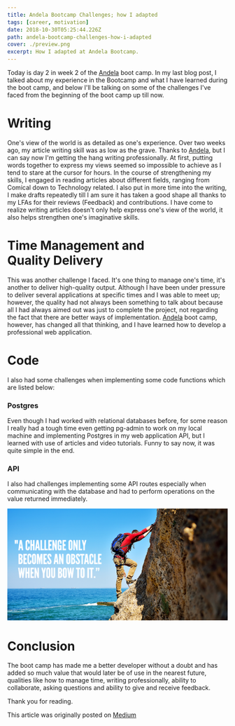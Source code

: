 ```yaml
---
title: Andela Bootcamp Challenges; how I adapted
tags: [career, motivation]
date: 2018-10-30T05:25:44.226Z
path: andela-bootcamp-challenges-how-i-adapted
cover: ./preview.png
excerpt: How I adapted at Andela Bootcamp.
---
```


Today is day 2 in week 2 of the [Andela](https://andela.com/) boot camp. In my last blog post, I talked about my experience in the Bootcamp and what I have learned during the boot camp, and below I'll be talking on some of the challenges I've faced from the beginning of the boot camp up till now.

# Writing
One's view of the world is as detailed as one's experience. Over two weeks ago, my article writing skill was as low as the grave. Thanks to [Andela](https://andela.com/), but I can say now I'm getting the hang writing professionally. At first, putting words together to express my views seemed so impossible to achieve as I tend to stare at the cursor for hours. In the course of strengthening my skills, I engaged in reading articles about different fields, ranging from Comical down to Technology related. I also put in more time into the writing, I make drafts repeatedly till I am sure it has taken a good shape all thanks to my LFAs for their reviews (Feedback) and contributions. I have come to realize writing articles doesn't only help express one's view of the world, it also helps strengthen one's imaginative skills.

# Time Management and Quality Delivery
This was another challenge I faced. It's one thing to manage one's time, it's another to deliver high-quality output. Although I have been under pressure to deliver several applications at specific times and I was able to meet up; however, the quality had not always been something to talk about because all I had always aimed out was just to complete the project, not regarding the fact that there are better ways of implementation. [Andela](https://andela.com/) boot camp, however, has changed all that thinking, and I have learned how to develop a professional web application.

# Code
I also had some challenges when implementing some code functions which are listed below:

### Postgres
 Even though I had worked with relational databases before, for some reason I really had a tough time even getting pg-admin to work on my local machine and implementing Postgres in my web application API, but I learned with use of articles and video tutorials. Funny to say now, it was quite simple in the end.

### API
 I also had challenges implementing some API routes especially when communicating with the database and had to perform operations on the value returned immediately.

![](./challenge.png)

# Conclusion
The boot camp has made me a better developer without a doubt and has added so much value that would later be of use in the nearest future, qualities like how to manage time, writing professionally, ability to collaborate, asking questions and ability to give and receive feedback.

Thank you for reading.

This article was originally posted on [Medium](https://medium.com/@easybuoy/andela-bootcamp-challenges-how-i-adapted-2e44255210bf)